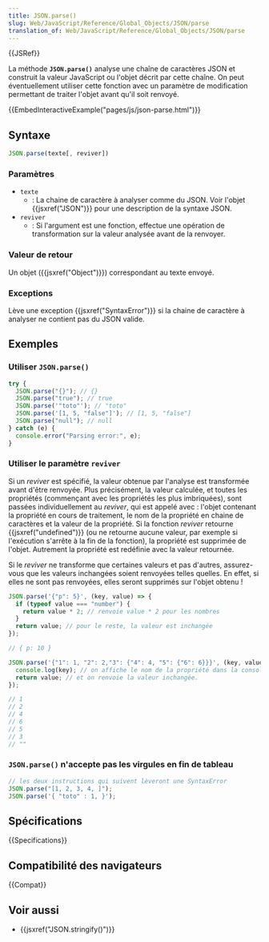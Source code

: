```yaml
---
title: JSON.parse()
slug: Web/JavaScript/Reference/Global_Objects/JSON/parse
translation_of: Web/JavaScript/Reference/Global_Objects/JSON/parse
---
```


{{JSRef}}

La méthode **`JSON.parse()`** analyse une chaîne de caractères JSON et construit la valeur JavaScript ou l'objet décrit par cette chaîne. On peut éventuellement utiliser cette fonction avec un paramètre de modification permettant de traiter l'objet avant qu'il soit renvoyé.

{{EmbedInteractiveExample("pages/js/json-parse.html")}}

## Syntaxe

```js
JSON.parse(texte[, reviver])
```

### Paramètres

- `texte`
  - : La chaine de caractère à analyser comme du JSON. Voir l'objet {{jsxref("JSON")}} pour une description de la syntaxe JSON.
- `reviver`
  - : Si l'argument est une fonction, effectue une opération de transformation sur la valeur analysée avant de la renvoyer.

### Valeur de retour

Un objet ({{jsxref("Object")}}) correspondant au texte envoyé.

### Exceptions

Lève une exception {{jsxref("SyntaxError")}} si la chaine de caractère à analyser ne contient pas du JSON valide.

## Exemples

### Utiliser `JSON.parse()`

```js
try {
  JSON.parse("{}"); // {}
  JSON.parse("true"); // true
  JSON.parse('"toto"'); // "toto"
  JSON.parse('[1, 5, "false"]'); // [1, 5, "false"]
  JSON.parse("null"); // null
} catch (e) {
  console.error("Parsing error:", e);
}
```

### Utiliser le paramètre `reviver`

Si un _reviver_ est spécifié, la valeur obtenue par l'analyse est transformée avant d'être renvoyée. Plus précisément, la valeur calculée, et toutes les propriétés (commençant avec les propriétés les plus imbriquées), sont passées individuellement au _reviver_, qui est appelé avec : l'objet contenant la propriété en cours de traitement, le nom de la propriété en chaine de caractères et la valeur de la propriété. Si la fonction _reviver_ retourne {{jsxref("undefined")}} (ou ne retourne aucune valeur, par exemple si l'exécution s'arrête à la fin de la fonction), la propriété est supprimée de l'objet. Autrement la propriété est redéfinie avec la valeur retournée.

Si le _reviver_ ne transforme que certaines valeurs et pas d'autres, assurez-vous que les valeurs inchangées soient renvoyées telles quelles. En effet, si elles ne sont pas renvoyées, elles seront supprimés sur l'objet obtenu !

```js
JSON.parse('{"p": 5}', (key, value) => {
  if (typeof value === "number") {
    return value * 2; // renvoie value * 2 pour les nombres
  }
  return value; // pour le reste, la valeur est inchangée
});

// { p: 10 }

JSON.parse('{"1": 1, "2": 2,"3": {"4": 4, "5": {"6": 6}}}', (key, value) => {
  console.log(key); // on affiche le nom de la propriété dans la console
  return value; // et on renvoie la valeur inchangée.
});

// 1
// 2
// 4
// 6
// 5
// 3
// ""
```

### `JSON.parse()` n'accepte pas les virgules en fin de tableau

```js example-bad
// les deux instructions qui suivent lèveront une SyntaxError
JSON.parse("[1, 2, 3, 4, ]");
JSON.parse('{ "toto" : 1, }');
```

## Spécifications

{{Specifications}}

## Compatibilité des navigateurs

{{Compat}}

## Voir aussi

- {{jsxref("JSON.stringify()")}}
